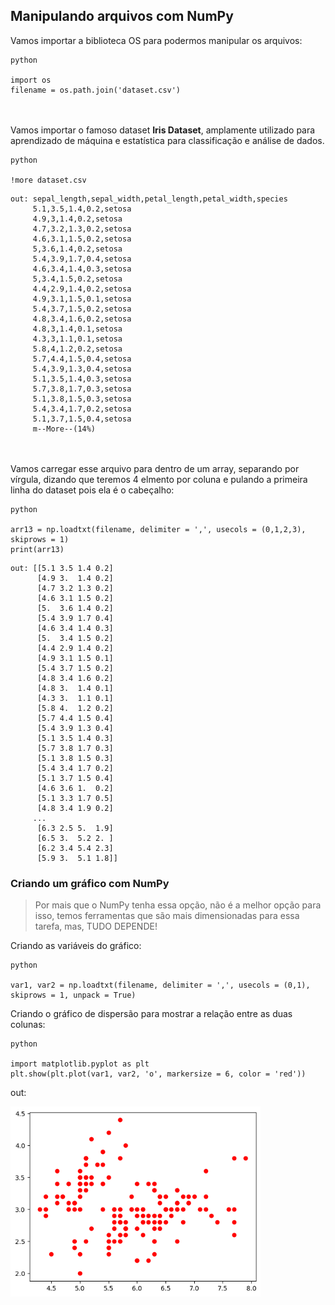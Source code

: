 

## Manipulando arquivos com NumPy
Vamos importar a biblioteca OS para podermos manipular os arquivos:
```
python

import os
filename = os.path.join('dataset.csv')
```


ㅤ


Vamos importar o famoso dataset **Iris Dataset**, amplamente utilizado para aprendizado de máquina e estatística para classificação e análise de dados.
```
python

!more dataset.csv
```
```
out: sepal_length,sepal_width,petal_length,petal_width,species
     5.1,3.5,1.4,0.2,setosa
     4.9,3,1.4,0.2,setosa
     4.7,3.2,1.3,0.2,setosa
     4.6,3.1,1.5,0.2,setosa
     5,3.6,1.4,0.2,setosa
     5.4,3.9,1.7,0.4,setosa
     4.6,3.4,1.4,0.3,setosa
     5,3.4,1.5,0.2,setosa
     4.4,2.9,1.4,0.2,setosa
     4.9,3.1,1.5,0.1,setosa
     5.4,3.7,1.5,0.2,setosa
     4.8,3.4,1.6,0.2,setosa
     4.8,3,1.4,0.1,setosa
     4.3,3,1.1,0.1,setosa
     5.8,4,1.2,0.2,setosa
     5.7,4.4,1.5,0.4,setosa
     5.4,3.9,1.3,0.4,setosa
     5.1,3.5,1.4,0.3,setosa
     5.7,3.8,1.7,0.3,setosa
     5.1,3.8,1.5,0.3,setosa
     5.4,3.4,1.7,0.2,setosa
     5.1,3.7,1.5,0.4,setosa
     m--More--(14%)
```


ㅤ

Vamos carregar esse arquivo para dentro de um array, separando por vírgula, dizando que teremos 4 elmento por coluna e pulando a primeira linha do dataset pois ela é o cabeçalho:
```
python

arr13 = np.loadtxt(filename, delimiter = ',', usecols = (0,1,2,3), skiprows = 1)
print(arr13)
```
```
out: [[5.1 3.5 1.4 0.2]
      [4.9 3.  1.4 0.2]
      [4.7 3.2 1.3 0.2]
      [4.6 3.1 1.5 0.2]
      [5.  3.6 1.4 0.2]
      [5.4 3.9 1.7 0.4]
      [4.6 3.4 1.4 0.3]
      [5.  3.4 1.5 0.2]
      [4.4 2.9 1.4 0.2]
      [4.9 3.1 1.5 0.1]
      [5.4 3.7 1.5 0.2]
      [4.8 3.4 1.6 0.2]
      [4.8 3.  1.4 0.1]
      [4.3 3.  1.1 0.1]
      [5.8 4.  1.2 0.2]
      [5.7 4.4 1.5 0.4]
      [5.4 3.9 1.3 0.4]
      [5.1 3.5 1.4 0.3]
      [5.7 3.8 1.7 0.3]
      [5.1 3.8 1.5 0.3]
      [5.4 3.4 1.7 0.2]
      [5.1 3.7 1.5 0.4]
      [4.6 3.6 1.  0.2]
      [5.1 3.3 1.7 0.5]
      [4.8 3.4 1.9 0.2]
     ...
      [6.3 2.5 5.  1.9]
      [6.5 3.  5.2 2. ]
      [6.2 3.4 5.4 2.3]
      [5.9 3.  5.1 1.8]]
```


### Criando um gráfico com NumPy
>Por mais que o NumPy tenha essa opção, não é a melhor opção para isso, temos ferramentas que são mais dimensionadas para essa tarefa, mas, TUDO DEPENDE!

Criando as variáveis do gráfico:
```
python

var1, var2 = np.loadtxt(filename, delimiter = ',', usecols = (0,1), skiprows = 1, unpack = True)
```

Criando o gráfico de dispersão para mostrar a relação entre as duas colunas:
```
python

import matplotlib.pyplot as plt
plt.show(plt.plot(var1, var2, 'o', markersize = 6, color = 'red'))
```
out:

<img src="../assets/grafico_dispersao_numpy.png" alt="imagem_numpy_grafico_dispersao" style='width: 400px;'>


